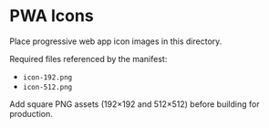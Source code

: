 # PWA Icons

Place progressive web app icon images in this directory.

Required files referenced by the manifest:

- `icon-192.png`
- `icon-512.png`

Add square PNG assets (192×192 and 512×512) before building for production.

